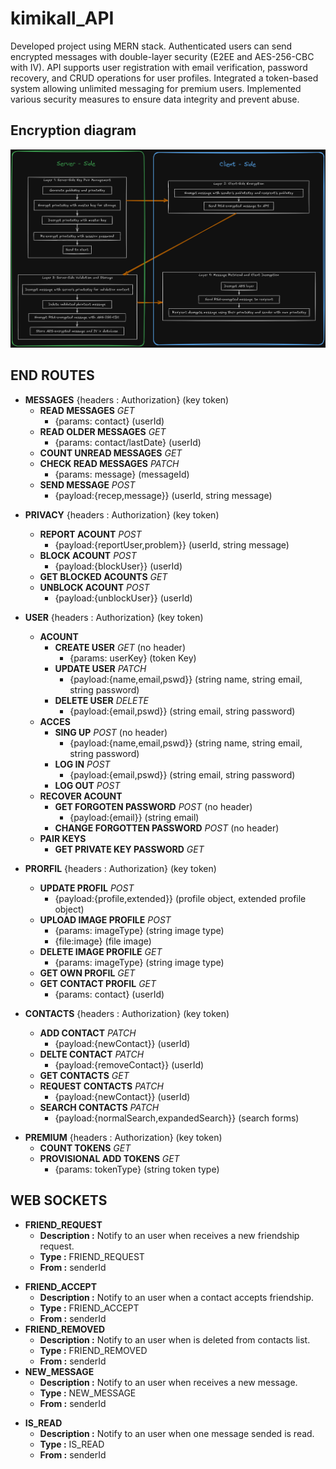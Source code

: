 # kimikall_API

Developed project using MERN stack. Authenticated users can send encrypted messages with double-layer
security (E2EE and AES-256-CBC with IV). API supports user registration with email verification, password recovery, and CRUD operations for user profiles. Integrated a token-based system allowing unlimited messaging for premium users. Implemented various security measures to ensure data integrity and prevent abuse.

## Encryption diagram

![Encryption Diagram](docs/diagram-encryption.png "Diagram of Encryption Layers")

## END ROUTES

- **MESSAGES** {headers : Authorization} (key token)
    - **READ MESSAGES** _GET_
        - {params: contact} (userId)
    - **READ OLDER MESSAGES** _GET_
        - {params: contact/lastDate} (userId)
    * **COUNT UNREAD MESSAGES** _GET_
    * **CHECK READ MESSAGES** _PATCH_
        - {params: message} (messageId)
    + **SEND MESSAGE** _POST_
        - {payload:{recep,message}} (userId, string message)
    
* **PRIVACY** {headers : Authorization} (key token)
    - **REPORT ACOUNT**  _POST_
        - {payload:{reportUser,problem}} (userId, string message)
    * **BLOCK ACOUNT**  _POST_
        - {payload:{blockUser}} (userId)
    * **GET BLOCKED ACOUNTS** _GET_
    + **UNBLOCK ACOUNT**  _POST_
        - {payload:{unblockUser}} (userId)

* **USER** {headers : Authorization} (key token)
    - **ACOUNT**
        - **CREATE USER** _GET_ (no header)
            - {params: userKey} (token Key)
        * **UPDATE USER** _PATCH_
            - {payload:{name,email,pswd}} (string name, string email, string password)
        + **DELETE USER** _DELETE_
            - {payload:{email,pswd}} (string email, string password)
    * **ACCES**
        - **SING UP** _POST_ (no header)
            - {payload:{name,email,pswd}} (string name, string email, string password)
        * **LOG IN** _POST_
            - {payload:{email,pswd}} (string email, string password)
        + **LOG OUT** _POST_
    * **RECOVER ACOUNT**
        - **GET FORGOTEN PASSWORD** _POST_ (no header)
            - {payload:{email}} (string email)
        + **CHANGE FORGOTTEN PASSWORD** _POST_ (no header)
    + **PAIR KEYS**
        - **GET PRIVATE KEY PASSWORD** _GET_

* **PRORFIL** {headers : Authorization} (key token)
    - **UPDATE PROFIL** _POST_
        - {payload:{profile,extended}} (profile object, extended profile object)
    * **UPLOAD IMAGE PROFILE** _POST_
        - {params: imageType} (string image type)
        + {file:image} (file image)
    * **DELETE IMAGE PROFILE** _GET_
        - {params: imageType} (string image type)
    * **GET OWN PROFIL** _GET_
    + **GET CONTACT PROFIL** _GET_
        - {params: contact} (userId)

* **CONTACTS** {headers : Authorization} (key token)
    - **ADD CONTACT**  _PATCH_
        - {payload:{newContact}} (userId)
    * **DELTE CONTACT**  _PATCH_
        - {payload:{removeContact}} (userId)
    * **GET CONTACTS** _GET_
    * **REQUEST CONTACTS**  _PATCH_
        - {payload:{newContact}} (userId)
    + **SEARCH CONTACTS**  _PATCH_
        - {payload:{normalSearch,expandedSearch}} (search forms)

+ **PREMIUM** {headers : Authorization} (key token)
    - **COUNT TOKENS** _GET_
    + **PROVISIONAL ADD TOKENS** _GET_
        - {params: tokenType} (string token type)

## WEB SOCKETS

- **FRIEND_REQUEST**
    - **Description :** Notify to an user when receives a new friendship request.
    * **Type :** FRIEND_REQUEST
    + **From :** senderId
* **FRIEND_ACCEPT**
    - **Description :** Notify to an user when a contact accepts friendship.
    * **Type :** FRIEND_ACCEPT
    + **From :** senderId
* **FRIEND_REMOVED**
    - **Description :** Notify to an user when is deleted from contacts list.
    * **Type :** FRIEND_REMOVED
    + **From :** senderId
* **NEW_MESSAGE**
    - **Description :** Notify to an user when receives a new message.
    * **Type :** NEW_MESSAGE
    + **From :** senderId
+ **IS_READ**
    - **Description :** Notify to an user when one message sended is read.
    * **Type :** IS_READ
    + **From :** senderId